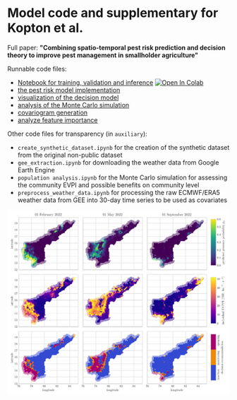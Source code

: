 # Model code and supplementary for Kopton et al.

Full paper: **"Combining spatio-temporal pest risk prediction and decision theory to improve pest management in smallholder agriculture"**

Runnable code files:

* [Notebook for training, validation and inference](https://github.com/johanneskopton/pest-risk_decision/blob/main/run_pest_risk_model.ipynb) <a target="_blank" href="https://colab.research.google.com/github/johanneskopton/pest-risk_decision/blob/main/run_pest_risk_model.ipynb"><img src="https://colab.research.google.com/assets/colab-badge.svg" alt="Open In Colab"/></a>
* [the pest risk model implementation](https://github.com/johanneskopton/pest-risk_decision/blob/main/gp_model.py)
* [visualization of the decision model](https://github.com/johanneskopton/pest-risk_decision/blob/main/decision_model_vis.py)
* [analysis of the Monte Carlo simulation](https://github.com/johanneskopton/pest-risk_decision/blob/main/mc_analysis.ipynb)
* [covariogram generation](https://github.com/johanneskopton/pest-risk_decision/blob/main/covariogram.ipynb)
* [analyze feature importance](https://github.com/johanneskopton/pest-risk_decision/blob/main/feature_importance.ipynb)

Other code files for transparency (in `auxiliary`):

* `create_synthetic_dataset.ipynb` for the creation of the synthetic dataset from the original non-public dataset
* `gee_extraction.ipynb` for downloading the weather data from Google Earth Engine
* `population analysis.ipynb` for the Monte Carlo simulation for assessing the community EVPI and possible benefits on community level
* `preprocess_weather_data.ipynb` for processing the raw ECMWF/ERA5 weather data from GEE into 30-day time series to be used as covariates

![example output](docs/assets/total_map_new.png)